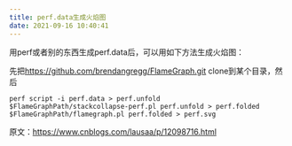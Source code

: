 ```yaml
---
title: perf.data生成火焰图
date: 2021-09-16 10:40:41
---
```


用perf或者别的东西生成perf.data后，可以用如下方法生成火焰图：

先把<https://github.com/brendangregg/FlameGraph.git> clone到某个目录，然后

```shell
perf script -i perf.data > perf.unfold
$FlameGraphPath/stackcollapse-perf.pl perf.unfold > perf.folded
$FlameGraphPath/flamegraph.pl perf.folded > perf.svg
```

原文：<https://www.cnblogs.com/lausaa/p/12098716.html>

